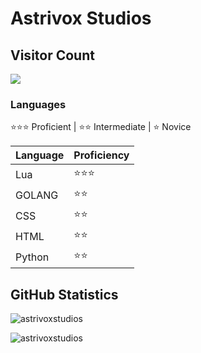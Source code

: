 
# Astrivox Studios

## Visitor Count
  <img src="https://profile-counter.glitch.me/astrivoxstudios/count.svg" />


### Languages
⭐⭐⭐ Proficient | ⭐⭐ Intermediate | ⭐ Novice

|Language|Proficiency|
|---|---|
Lua | ⭐⭐⭐
GOLANG | ⭐⭐
CSS | ⭐⭐
HTML | ⭐⭐
Python | ⭐⭐

## GitHub Statistics
<p><img align="center" src="https://github-readme-streak-stats.herokuapp.com/?user=astrivoxstudios" alt="astrivoxstudios" /></p>
<p><img align="center" src="https://github-readme-stats.vercel.app/api?username=astrivoxstudios&count_private=true&show_icons=true" alt="astrivoxstudios" /></p>
